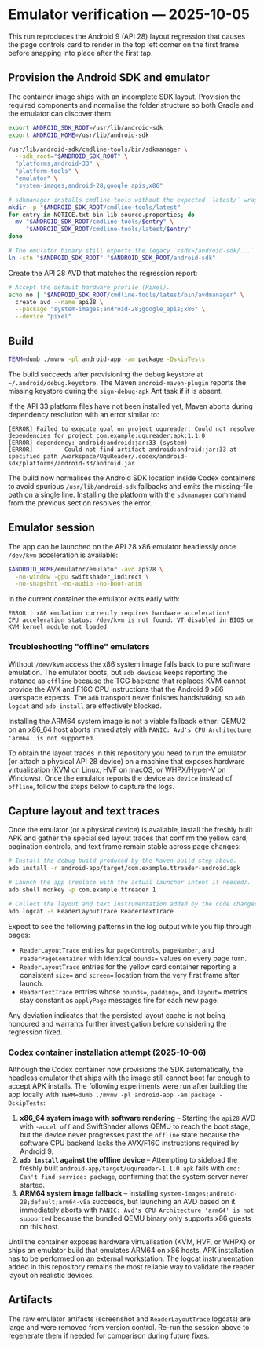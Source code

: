 # Emulator verification — 2025-10-05

This run reproduces the Android 9 (API 28) layout regression that causes the page controls card to render in the top left corner on the first frame before snapping into place after the first tap.

## Provision the Android SDK and emulator

The container image ships with an incomplete SDK layout. Provision the required components and normalise the folder structure so both Gradle and the emulator can discover them:

```bash
export ANDROID_SDK_ROOT=/usr/lib/android-sdk
export ANDROID_HOME=/usr/lib/android-sdk

/usr/lib/android-sdk/cmdline-tools/bin/sdkmanager \
  --sdk_root="$ANDROID_SDK_ROOT" \
  "platforms;android-33" \
  "platform-tools" \
  "emulator" \
  "system-images;android-28;google_apis;x86"

# sdkmanager installs cmdline-tools without the expected `latest/` wrapper.
mkdir -p "$ANDROID_SDK_ROOT/cmdline-tools/latest"
for entry in NOTICE.txt bin lib source.properties; do
  mv "$ANDROID_SDK_ROOT/cmdline-tools/$entry" \
     "$ANDROID_SDK_ROOT/cmdline-tools/latest/$entry"
done

# The emulator binary still expects the legacy `<sdk>/android-sdk/...` hierarchy.
ln -sfn "$ANDROID_SDK_ROOT" "$ANDROID_SDK_ROOT/android-sdk"
```

Create the API 28 AVD that matches the regression report:

```bash
# Accept the default hardware profile (Pixel).
echo no | "$ANDROID_SDK_ROOT/cmdline-tools/latest/bin/avdmanager" \
  create avd --name api28 \
  --package "system-images;android-28;google_apis;x86" \
  --device "pixel"
```

## Build

```bash
TERM=dumb ./mvnw -pl android-app -am package -DskipTests
```

The build succeeds after provisioning the debug keystore at `~/.android/debug.keystore`. The Maven `android-maven-plugin` reports the missing keystore during the `sign-debug-apk` Ant task if it is absent.

If the API 33 platform files have not been installed yet, Maven aborts during dependency resolution with an error similar to:

```
[ERROR] Failed to execute goal on project uqureader: Could not resolve dependencies for project com.example:uqureader:apk:1.1.0
[ERROR] dependency: android:android:jar:33 (system)
[ERROR]         Could not find artifact android:android:jar:33 at specified path /workspace/UquReader/.codex/android-sdk/platforms/android-33/android.jar
```

The build now normalises the Android SDK location inside Codex containers to avoid spurious `/usr/lib/android-sdk` fallbacks and emits the missing-file path on a single line. Installing the platform with the `sdkmanager` command from the previous section resolves the error.

## Emulator session

The app can be launched on the API 28 x86 emulator headlessly once `/dev/kvm` acceleration is available:

```bash
$ANDROID_HOME/emulator/emulator -avd api28 \
  -no-window -gpu swiftshader_indirect \
  -no-snapshot -no-audio -no-boot-anim
```

In the current container the emulator exits early with:

```
ERROR | x86 emulation currently requires hardware acceleration!
CPU acceleration status: /dev/kvm is not found: VT disabled in BIOS or KVM kernel module not loaded
```

### Troubleshooting "offline" emulators

Without `/dev/kvm` access the x86 system image falls back to pure software emulation.
The emulator boots, but `adb devices` keeps reporting the instance as `offline` because
the TCG backend that replaces KVM cannot provide the AVX and F16C CPU instructions that
the Android 9 x86 userspace expects. The `adb` transport never finishes handshaking, so
`adb logcat` and `adb install` are effectively blocked.

Installing the ARM64 system image is not a viable fallback either: QEMU2 on an x86_64
host aborts immediately with `PANIC: Avd's CPU Architecture 'arm64' is not supported`.

To obtain the layout traces in this repository you need to run the emulator (or attach a
physical API 28 device) on a machine that exposes hardware virtualization (KVM on Linux,
HVF on macOS, or WHPX/Hyper-V on Windows). Once the emulator reports the device as
`device` instead of `offline`, follow the steps below to capture the logs.

## Capture layout and text traces

Once the emulator (or a physical device) is available, install the freshly built APK and gather the specialised layout traces that confirm the yellow card, pagination controls, and text frame remain stable across page changes:

```bash
# Install the debug build produced by the Maven build step above.
adb install -r android-app/target/com.example.ttreader-android.apk

# Launch the app (replace with the actual launcher intent if needed).
adb shell monkey -p com.example.ttreader 1

# Collect the layout and text instrumentation added by the code changes.
adb logcat -s ReaderLayoutTrace ReaderTextTrace
```

Expect to see the following patterns in the log output while you flip through pages:

* `ReaderLayoutTrace` entries for `pageControls`, `pageNumber`, and `readerPageContainer` with identical `bounds=` values on every page turn.
* `ReaderLayoutTrace` entries for the yellow card container reporting a consistent `size=` and `screen=` location from the very first frame after launch.
* `ReaderTextTrace` entries whose `bounds=`, `padding=`, and `layout=` metrics stay constant as `applyPage` messages fire for each new page.

Any deviation indicates that the persisted layout cache is not being honoured and warrants further investigation before considering the regression fixed.

### Codex container installation attempt (2025-10-06)

Although the Codex container now provisions the SDK automatically, the headless
emulator that ships with the image still cannot boot far enough to accept APK
installs. The following experiments were run after building the app locally with
`TERM=dumb ./mvnw -pl android-app -am package -DskipTests`:

1. **x86_64 system image with software rendering** – Starting the `api28` AVD
   with `-accel off` and SwiftShader allows QEMU to reach the boot stage, but
   the device never progresses past the `offline` state because the software CPU
   backend lacks the AVX/F16C instructions required by Android 9.
2. **`adb install` against the offline device** – Attempting to sideload the
   freshly built `android-app/target/uqureader-1.1.0.apk` fails with
   `cmd: Can't find service: package`, confirming that the system server never
   started.
3. **ARM64 system image fallback** – Installing
   `system-images;android-28;default;arm64-v8a` succeeds, but launching an AVD
   based on it immediately aborts with `PANIC: Avd's CPU Architecture 'arm64' is
   not supported` because the bundled QEMU binary only supports x86 guests on
   this host.

Until the container exposes hardware virtualisation (KVM, HVF, or WHPX) or
ships an emulator build that emulates ARM64 on x86 hosts, APK installation has
to be performed on an external workstation. The logcat instrumentation added in
this repository remains the most reliable way to validate the reader layout on
realistic devices.

## Artifacts

The raw emulator artifacts (screenshot and `ReaderLayoutTrace` logcats) are large and were removed from version control. Re-run the session above to regenerate them if needed for comparison during future fixes.
